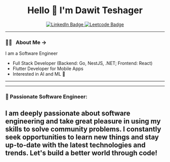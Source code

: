 <div id="header" align="center">
  <h1> Hello 👋 I'm Dawit Teshager</h1>
  <div id="badges">
    <a href="https://www.linkedin.com/in/dawit-teshager-kebede/">
      <img src="https://img.shields.io/badge/LinkedIn-tomato?style=for-the-badge&logo=linkedin&logoColor=white" alt="LinkedIn Badge"/>
    </a>
    <a href="https://leetcode.com/Dawit_Teshager/">
      <img src="https://img.shields.io/badge/Leetcode-purple?style=for-the-badge&logo=leetcode&logoColor=white" alt="Leetcode Badge"/>
    </a>
  </div>
  
</div>

---

### 👨‍💻 &nbsp; About Me ->
 I am a Software Engineer <br>

* Full Stack Developer (Backend: Go, NestJS, .NET; Frontend: React)
* Flutter Developer for Mobile Apps
* Interested in AI and ML 🤖
---

---
### 🚀 Passionate Software Engineer:
I am deeply passionate about software engineering and take great pleasure in using my skills to solve community problems. I constantly seek opportunities to learn new things and stay up-to-date with the latest technologies and trends. Let's build a better world through code!
---

